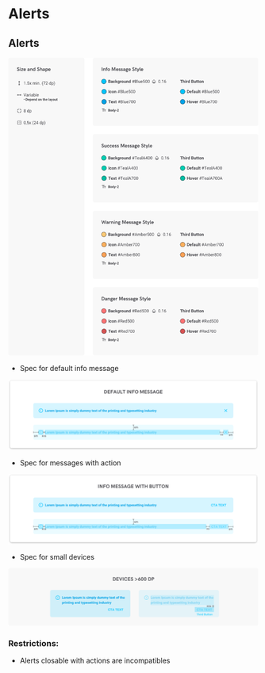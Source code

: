 # Alerts

## Alerts

![alert_01](assets/components/alerts/img/01.png)

- Spec for default info message

![alert_02](assets/components/alerts/img/02.png)

- Spec for messages with action

![alert_03](assets/components/alerts/img/03.png)

- Spec for small devices

![alert_04](assets/components/alerts/img/04.png)

### Restrictions: 
- Alerts closable with actions are incompatibles